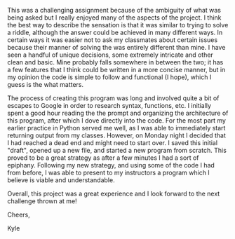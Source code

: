 This was a challenging assignment because of the ambiguity of what was being asked 
but I really enjoyed many of the aspects of the project. I think the best way to describe
the sensation is that it was similar to trying to solve a riddle, although the answer 
could be achieved in many different ways. In certain ways it was easier not to ask my 
classmates about certain issues because their manner of solving the was entirely different 
than mine. I have seen a handful of unique decisions, some extremely intricate and other
clean and basic. Mine probably falls somewhere in between the two; it has a few features
that I think could be written in a more concise manner, but in my opinion the code is
simple to follow and functional (I hope), which I guess is the what matters. 

The process of creating this program was long and involved quite a bit of escapes to 
Google in order to research syntax, functions, etc. I initially spent a good hour reading the
the prompt and organizing the architecture of this program, after which I dove directly into the 
code. For the most part my earlier practice in Python served me well, as I was able to immediately
start returning output from my classes. However, on Monday night I decided that I had reached
a dead end and might need to start over. I saved this initial "draft", opened up a new file, and
started a new program from scratch. This proved to be a great strategy as after a few minutes
I had a sort of epiphany. Following my new strategy, and using some of the code I had from before,
I was able to present to my instructors a program which I believe is viable and understandable.

Overall, this project was a great experience and I look forward to the next challenge thrown at me!

Cheers,

Kyle
